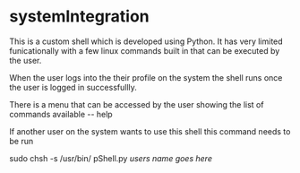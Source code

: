 # systemIntegration

This is a custom shell which is developed using Python. It has very limited funicationally with a few linux commands built 
in that can be executed by the user.

When the user logs into the their profile on the system the shell runs once the user is logged in successfullly. 

There is a menu that can be accessed by the user showing the list of commands available -- help

If another user on the system wants to use this shell this command needs to be run

sudo chsh -s /usr/bin/ pShell.py *users name goes here*
